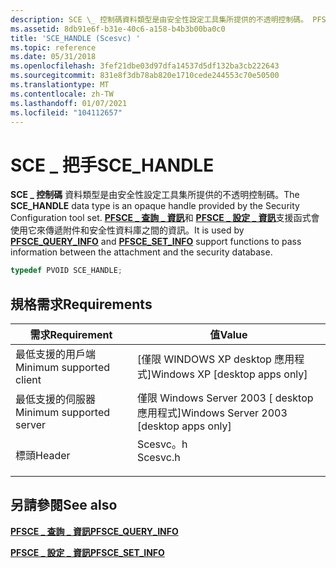 ```yaml
---
description: SCE \_ 控制碼資料類型是由安全性設定工具集所提供的不透明控制碼。 PFSCE \_ 查詢 \_ 資訊和 PFSCE 設定資訊支援函式會使用它 \_ \_ 來傳遞附件和安全性資料庫之間的資訊。
ms.assetid: 8db91e6f-b31e-40c6-a158-b4b3b00ba0c0
title: 'SCE_HANDLE (Scesvc) '
ms.topic: reference
ms.date: 05/31/2018
ms.openlocfilehash: 3fef21dbe03d97dfa14537d5df132ba3cb222643
ms.sourcegitcommit: 831e8f3db78ab820e1710cede244553c70e50500
ms.translationtype: MT
ms.contentlocale: zh-TW
ms.lasthandoff: 01/07/2021
ms.locfileid: "104112657"
---
```

# <a name="sce_handle"></a><span data-ttu-id="6d01a-104">SCE \_ 把手</span><span class="sxs-lookup"><span data-stu-id="6d01a-104">SCE\_HANDLE</span></span>

<span data-ttu-id="6d01a-105">**SCE \_ 控制碼** 資料類型是由安全性設定工具集所提供的不透明控制碼。</span><span class="sxs-lookup"><span data-stu-id="6d01a-105">The **SCE\_HANDLE** data type is an opaque handle provided by the Security Configuration tool set.</span></span> <span data-ttu-id="6d01a-106">[**PFSCE \_ 查詢 \_ 資訊**](/windows/win32/api/scesvc/nc-scesvc-pfsce_query_info)和 [**PFSCE \_ 設定 \_ 資訊**](/windows/win32/api/scesvc/nc-scesvc-pfsce_set_info)支援函式會使用它來傳遞附件和安全性資料庫之間的資訊。</span><span class="sxs-lookup"><span data-stu-id="6d01a-106">It is used by [**PFSCE\_QUERY\_INFO**](/windows/win32/api/scesvc/nc-scesvc-pfsce_query_info) and [**PFSCE\_SET\_INFO**](/windows/win32/api/scesvc/nc-scesvc-pfsce_set_info) support functions to pass information between the attachment and the security database.</span></span>


```C++
typedef PVOID SCE_HANDLE;
```



## <a name="requirements"></a><span data-ttu-id="6d01a-107">規格需求</span><span class="sxs-lookup"><span data-stu-id="6d01a-107">Requirements</span></span>



| <span data-ttu-id="6d01a-108">需求</span><span class="sxs-lookup"><span data-stu-id="6d01a-108">Requirement</span></span> | <span data-ttu-id="6d01a-109">值</span><span class="sxs-lookup"><span data-stu-id="6d01a-109">Value</span></span> |
|-------------------------------------|-------------------------------------------------------------------------------------|
| <span data-ttu-id="6d01a-110">最低支援的用戶端</span><span class="sxs-lookup"><span data-stu-id="6d01a-110">Minimum supported client</span></span><br/> | <span data-ttu-id="6d01a-111">\[僅限 WINDOWS XP desktop 應用程式\]</span><span class="sxs-lookup"><span data-stu-id="6d01a-111">Windows XP \[desktop apps only\]</span></span><br/>                                         |
| <span data-ttu-id="6d01a-112">最低支援的伺服器</span><span class="sxs-lookup"><span data-stu-id="6d01a-112">Minimum supported server</span></span><br/> | <span data-ttu-id="6d01a-113">僅限 Windows Server 2003 \[ desktop 應用程式\]</span><span class="sxs-lookup"><span data-stu-id="6d01a-113">Windows Server 2003 \[desktop apps only\]</span></span><br/>                                |
| <span data-ttu-id="6d01a-114">標頭</span><span class="sxs-lookup"><span data-stu-id="6d01a-114">Header</span></span><br/>                   | <dl> <span data-ttu-id="6d01a-115"><dt>Scesvc。h</dt></span><span class="sxs-lookup"><span data-stu-id="6d01a-115"><dt>Scesvc.h</dt></span></span> </dl> |



## <a name="see-also"></a><span data-ttu-id="6d01a-116">另請參閱</span><span class="sxs-lookup"><span data-stu-id="6d01a-116">See also</span></span>

<dl> <dt>

[<span data-ttu-id="6d01a-117">**PFSCE \_ 查詢 \_ 資訊**</span><span class="sxs-lookup"><span data-stu-id="6d01a-117">**PFSCE\_QUERY\_INFO**</span></span>](/windows/win32/api/scesvc/nc-scesvc-pfsce_query_info)
</dt> <dt>

[<span data-ttu-id="6d01a-118">**PFSCE \_ 設定 \_ 資訊**</span><span class="sxs-lookup"><span data-stu-id="6d01a-118">**PFSCE\_SET\_INFO**</span></span>](/windows/win32/api/scesvc/nc-scesvc-pfsce_set_info)
</dt> </dl>

 

